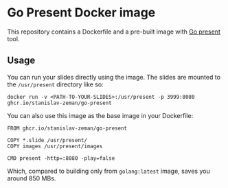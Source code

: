 # Go Present Docker image

This repository contains a Dockerfile and a pre-built image with [Go present](https://pkg.go.dev/golang.org/x/tools/present) tool.

## Usage

You can run your slides directly using the image. The slides are mounted to the `/usr/present` directory like so:

```
docker run -v <PATH-TO-YOUR-SLIDES>:/usr/present -p 3999:8080 ghcr.io/stanislav-zeman/go-present
```

You can also use this image as the base image in your Dockerfile: 
```
FROM ghcr.io/stanislav-zeman/go-present

COPY *.slide /usr/present/
COPY images /usr/present/images

CMD present -http=:8080 -play=false
```

Which, compared to building only from `golang:latest` image, saves you around 850 MBs.
